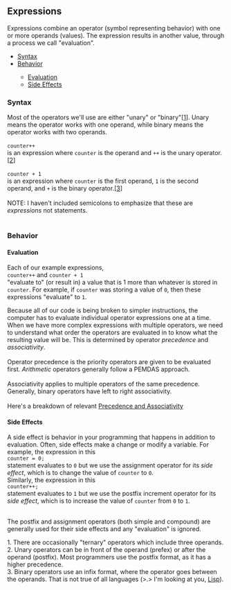 <h2>Expressions</h2>
<p>Expressions combine an operator (symbol representing behavior) with one or more operands (values). The expression results in another value, through a process we call "evaluation".</p>
<ul>
    <li><a href="#syntax">Syntax</a></li>
    <li><a href="#behavior">Behavior</a></li>
    <ul><li><a href="#evaluation">Evaluation</a></li>
        <li><a href="#side_effect">Side Effects</a></li></ul>
</ul>
<h3><a name="syntax">Syntax</a></h3>
<p>Most of the operators we'll use are either "unary" or "binary"[<a href="#ternary">1</a>]. Unary means the operator works with one operand, while binary means the operator works with two operands.<br>
<br><code>counter++</code><br>
is an expression where <code>counter</code> is the operand and <code>++</code> is the unary operator.[<a href="#post_pre">2</a>]<br>
<br><code>counter + 1</code><br>
is an expression where <code>counter</code> is the first operand, <code>1</code> is the second operand, and <code>+</code> is the binary operator.[<a href="#infix">3</a>]<br> 
<br>NOTE: I haven't included semicolons to emphasize that these are <em>expressions</em> not statements.<br><br>
</p>
<h3><a name="behavior">Behavior</a></h3>
<h4><a name="evaluation">Evaluation</a></h4>
<p>
  Each of our example expressions,<br>
  <code>counter++</code> and <code>counter + 1</code><br>
"evaluate to" (or result in) a value that is 1 more than whatever is stored in <code>counter</code>. For example, if <code>counter</code> was storing a value of <code>0</code>, then these expressions "evaluate" to <code>1</code>.
</p>
<p>Because all of our code is being broken to simpler instructions, the computer has to evaluate individual operator expressions one at a time. When we have more complex expressions with multiple operators, we need to understand what order the operators are evaluated in to know what the resulting value will be. This is determined by operator <em>precedence</em> and <em>associativity</em>.<br><br>
  Operator precedence is the priority operators are given to be evaluated first. <em>Arithmetic</em> operators generally follow a PEMDAS approach.<br><br>
  Associativity applies to multiple operators of the same precedence. Generally, binary operators have left to right associativity.<br><br>
  Here's a breakdown of relevant <a href="https://erinkeith.github.io/135/quick_guides/operators">Precedence and Associativity</a>
</p>
<h4><a name="side_effect">Side Effects</a></h4>
<p>A side effect is behavior in your programming that happens in addition to evaluation. Often, side effects make a change or modify a variable. For example, the expression in this<br>
<code>counter = 0;</code><br>
statement evaluates to <code>0</code> but we use the assignment operator for its <em>side effect</em>, which is to change the value of <code>counter</code> to <code>0</code>.<br>
Similarly, the expression in this<br>
<code>counter++;</code><br>
statement evaluates to <code>1</code> but we use the postfix increment operator for its <em>side effect</em>, which is to increase the value of <code>counter</code> from <code>0</code> to <code>1</code>.<br><br>

The postfix and assignment operators (both simple and compound) are generally used for their side effects and any "evaluation" is ignored.
</p>

<a name="ternary">1</a>. There are occasionally "ternary" operators which include three operands.<br>
<a name="post_pre">2</a>. Unary operators can be in front of the operand (prefex) or after the operand (postfix). Most programmers use the postfix format, as it has a higher precedence.<br>
<a name="infix">3</a>. Binary operators use an infix format, where the operator goes between the operands. That is not true of all languages (>.> I'm looking at you, <a href="https://en.wikipedia.org/wiki/Lisp_(programming_language)">Lisp</a>).<br>
